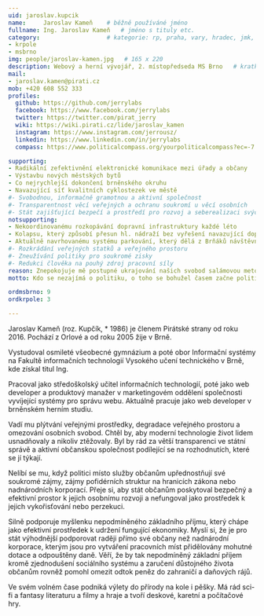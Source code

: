 ```yaml
---
uid: jaroslav.kupcik
name:     Jaroslav Kameň  	# běžně používáné jméno
fullname: Ing. Jaroslav Kameň  	# jméno s tituly etc.
category:                 	# kategorie: rp, praha, vary, hradec, jmk, senat
- krpole
- msbrno
img: people/jaroslav-kamen.jpg   # 165 x 220
description: Webový a herní vývojář, 2. místopředseda MS Brno  	# kratký popis, max 160 znaků
mail:
- jaroslav.kamen@pirati.cz
mob: +420 608 552 333			  
profiles:
  github: https://github.com/jerrylabs                
  facebook: https://www.facebook.com/jerrylabs
  twitter: https://twitter.com/pirat_jerry		
  wiki: https://wiki.pirati.cz/lide/jaroslav_kamen
  instagram: https://www.instagram.com/jerrousz/
  linkedin: https://www.linkedin.com/in/jerrylabs
  compass: https://www.politicalcompass.org/yourpoliticalcompass?ec=-7.25&soc=-5.54  

supporting:
- Radikální zefektivnění elektronické komunikace mezi úřady a občany
- Výstavbu nových městských bytů
- Co nejrychlejší dokončení brněnského okruhu
- Navazující síť kvalitních cyklostezek ve městě
#- Svobodnou, informačně gramotnou a aktivní společnost
#- Transparentnost věcí veřejných a ochranu soukromí u věcí osobních
#- Stát zajišťující bezpečí a prostředí pro rozvoj a seberealizaci svých občanů
notsupporting:
- Nekoordinovanému rozkopávání dopravní infrastruktury každé léto
- Kolapsu, který způsobí přesun hl. nádraží bez vyřešení navazující dopravy
- Aktuálně navrhovanému systému parkování, který dělá z Brňáků návštěvníky ve vlastním městě
#- Rozkrádání veřejných statků a veřejného prostoru
#- Zneužívání politiky pro soukromé zisky
#- Redukci člověka na pouhý zdroj pracovní síly
reason: Znepokojuje mě postupné ukrajování našich svobod salámovou metodou. Politika by měla být služba občanům, nikoliv soukromý byznys!
motto: Kdo se nezajímá o politiku, o toho se bohužel časem začne politika zajímat sama.

ordmsbrno: 9
ordkrpole: 3

---
```


Jaroslav Kameň (roz. Kupčík, * 1986) je členem Pirátské strany od roku 2016. Pochází z Orlové a od roku 2005 žije v Brně.

Vystudoval osmileté všeobecné gymnázium a poté obor Informační systémy na Fakultě informačních technologií Vysokého učení technického v Brně, kde získal titul Ing.

Pracoval jako středoškolský učitel informačních technologií, poté jako web developer a produktový manažer v marketingovém oddělení společnosti vyvíjející systémy pro správu webu. Aktuálně pracuje jako web developer v brněnském herním studiu.

Vadí mu plýtvání veřejnými prostředky, degradace veřejného prostoru a omezování osobních svobod. Chtěl by, aby moderní technologie život lidem usnadňovaly a nikoliv ztěžovaly. Byl by rád za větší transparenci ve státní správě a aktivní občanskou společnost podílející se na rozhodnutích, které se jí týkají.

Nelíbí se mu, když politici místo služby občanům upřednostňují své soukromé zájmy, zájmy pofidérních struktur na hranicích zákona nebo nadnárodních korporací. Přeje si, aby stát občanům poskytoval bezpečný a efektivní prostor k jejich osobnímu rozvoji a nefungoval jako prostředek k jejich vykořisťování nebo perzekuci.

Silně podporuje myšlenku nepodmíněného základního příjmu, který chápe jako efektivní prostředek k udržení fungující ekonomiky. Myslí si, že je pro stát výhodnější podporovat raději přímo své občany než nadnárodní korporace, kterým jsou pro vytváření pracovních míst přidělovány mohutné dotace a odpouštěny daně. Věří, že by tak nepodmíněný základní příjem kromě zjednodušení sociálního systému a zaručení důstojného života občanům rovněž pomohl omezit odtok peněz do zahraničí a daňových rájů.

Ve svém volném čase podniká výlety do přírody na kole i pěšky. Má rád sci-fi a fantasy literaturu a filmy a hraje a tvoří deskové, karetní a počítačové hry.

